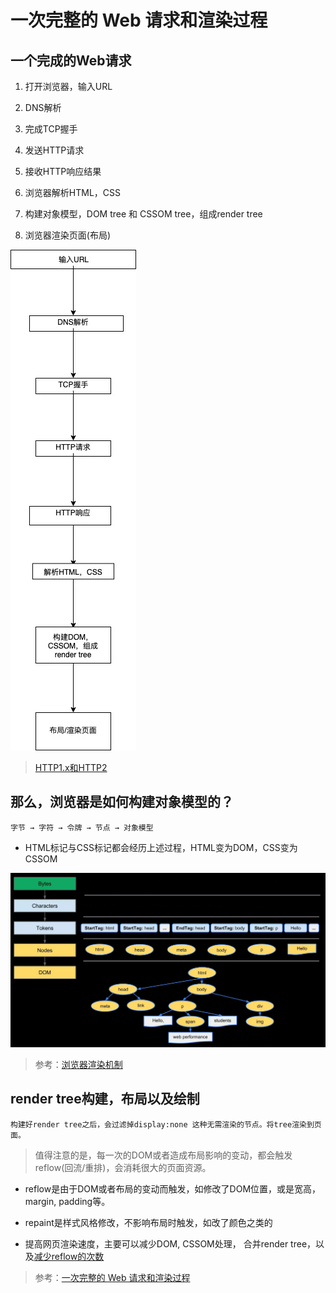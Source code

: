 # 一次完整的 Web 请求和渲染过程

## 一个完成的Web请求

1. 打开浏览器，输入URL
   
2. DNS解析
   
3. 完成TCP握手
   
4. 发送HTTP请求
   
5. 接收HTTP响应结果
   
6.  浏览器解析HTML，CSS
   
7.  构建对象模型，DOM tree 和 CSSOM tree，组成render tree
   
8.  浏览器渲染页面(布局)

![一个Web请求的全流程图](../../../images/browser/一个Web请求的全流程图.png)

> [HTTP1.x和HTTP2](知识笔记/大前端/HTTP/HTTP1.x和HTTP2.md)

## 那么，浏览器是如何构建对象模型的？

	字节 → 字符 → 令牌 → 节点 → 对象模型

* HTML标记与CSS标记都会经历上述过程，HTML变为DOM，CSS变为CSSOM

![浏览器构建对象模型](../../../images/browser/浏览器构建对象模型.png)

> 参考：[浏览器渲染机制](知识笔记/大前端/浏览器/浏览器渲染机制/浏览器渲染机制.md)

## render tree构建，布局以及绘制

	构建好render tree之后，会过滤掉display:none 这种无需渲染的节点。将tree渲染到页面。

> 值得注意的是，每一次的DOM或者造成布局影响的变动，都会触发 reflow(回流/重排)，会消耗很大的页面资源。

  * reflow是由于DOM或者布局的变动而触发，如修改了DOM位置，或是宽高，margin, padding等。
  * repaint是样式风格修改，不影响布局时触发，如改了颜色之类的

* 提高网页渲染速度，主要可以减少DOM, CSSOM处理， 合并render tree，以及[减少reflow的次数](知识笔记/大前端/性能优化/前端页面优化.md)

> 参考：[一次完整的 Web 请求和渲染过程](https://juejin.im/post/5d0f3a726fb9a07ea4208766)
